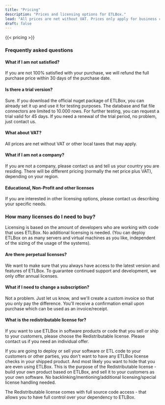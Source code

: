 ```yaml
---
title: "Pricing"
description: "Prices and licensing options for ETLBox."
lead: "All prices are net without VAT. Prices only apply for business customers (verified before purchase)."
draft: false
---
```


{{< pricing >}}

### Frequently asked questions

#### What if I am not satisfied?

If you are not 100% satisfied with your purchase, we will refund the full purchase price within 30 days of the
purchase date.
   
#### Is there a trial version?

Sure. If you download the official nuget package of ETLBox, you can already set it up and use it for testing purposes. The database and flat file connectors are limited to 10.000 rows. For further testing, you can request a trial valid for 45 days. If you need a renewal of the trial period, no problem, just contact us. 

#### What about VAT?

All prices are net without VAT or other local taxes that may apply. 

#### What if I am not a company?

If you are not a company, please contact us and tell us your country you are residing. There will be different pricing (normally the net price plus VAT), depending on your region. 

#### Educational, Non-Profit and other licenses

If you are interested in other licensing options, please contact us describing your specific needs.
    
### How many licenses do I need to buy?

Licensing is based on the amount of developers who are working with code that uses ETLBox. No additional licensing is needed. (You can deploy ETLBox on as many servers and virtual machines as you like, independent of the sizing of the usage of the systems).

#### Are there perpetual licenses?

We want to make sure that you always have access to the latest version and features of ETLBox. To guarantee continued support and development, we only offer annual licenses. 

#### What if I need to change a subscription?

Not a problem. Just let us know, and we'll create a custom invoice so that you only pay the difference.
You'll receive a confirmation email upon purchase which can be used as an invoice/receipt.

#### What is the redistributable license for?

If you want to use ETLBox in software products or code that you sell or ship to your customers, please choose the Redistributable license. Please contact us if you need an individual offer. 

If you are going to deploy or sell your software or ETL code to your customers or other parties, you don't want to have any ETLBox license checks in your shipped product. And most likely you want to hide that you are even using ETLBox. This is the purpose of the Redistributable license - build your own product based on ETLBox, and sell it to your customers as your own software. No backlinking/mentioning/additional licensing/special license handling needed. 

The Redistributable license comes with full source code access - that allows you to have full control over your dependency to ETLBox. 
